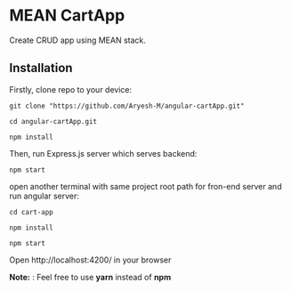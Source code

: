 # MEAN CartApp

Create CRUD app using MEAN stack.


## Installation

Firstly, clone repo to your device:

```
git clone "https://github.com/Aryesh-M/angular-cartApp.git"
```
```
cd angular-cartApp.git
```
```
npm install
```
Then, run Express.js server which serves backend:
```
npm start
```
open another terminal with same project root path for fron-end server and run angular server:
```
cd cart-app
```
```
npm install
```
```
npm start
```
Open http://localhost:4200/ in your browser

**Note:** : Feel free to use **yarn** instead of **npm**
 
